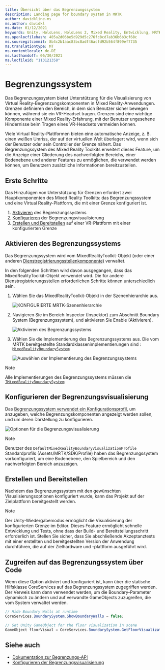 ```yaml
---
title: Übersicht über das Begrenzungssystem
description: Landing page for boundary system in MRTK
author: davidkline-ms
ms.author: davidkl
ms.date: 01/12/2021
keywords: Unity, HoloLens, HoloLens 2, Mixed Reality, Entwicklung, MRTK, Begrenzungssystem,
ms.openlocfilehash: 405a2d06be5d929d5c276fc8cd7ab36b6b3cf68c
ms.sourcegitcommit: 8b4c2b1aac83bc8adf46acfd92b564f899ef7735
ms.translationtype: MT
ms.contentlocale: de-DE
ms.lasthandoff: 06/30/2021
ms.locfileid: "113121358"
---
```

# <a name="boundary-system"></a>Begrenzungssystem

Das Begrenzungssystem bietet Unterstützung für die Visualisierung von Virtual Reality-Begrenzungskomponenten in Mixed Reality-Anwendungen. Grenzen definieren den Bereich, in dem sich Benutzer sicher bewegen können, während sie ein VR-Headset tragen. Grenzen sind eine wichtige Komponente einer Mixed Reality-Erfahrung, mit der Benutzer ungesehene Hindernisse beim Tragen eines VR-Headsets vermeiden können.

Viele Virtual Reality-Plattformen bieten eine automatische Anzeige, z. B. einen weißen Umriss, der auf der virtuellen Welt überlagert wird, wenn sich der Benutzer oder sein Controller der Grenze nähert. Das Begrenzungssystem des Mixed Reality Toolkits erweitert dieses Feature, um die Anzeige einer Gliederung des nachverfolgten Bereichs, einer Bodenebene und anderer Features zu ermöglichen, die verwendet werden können, um Benutzern zusätzliche Informationen bereitzustellen.

## <a name="getting-started"></a>Erste Schritte

Das Hinzufügen von Unterstützung für Grenzen erfordert zwei Hauptkomponenten des Mixed Reality Toolkits: das Begrenzungssystem und eine Virtual Reality-Plattform, die mit einer Grenze konfiguriert ist.

1. [Aktivieren](#enable-boundary-system) des Begrenzungssystems
2. [Konfigurieren](#configure-boundary-visualization) der Begrenzungsvisualisierung
3. [Erstellen und Bereitstellen](#build-and-deploy) auf einer VR-Plattform mit einer konfigurierten Grenze

## <a name="enable-boundary-system"></a>Aktivieren des Begrenzungssystems

Das Begrenzungssystem wird vom MixedRealityToolkit-Objekt (oder einer anderen [Dienstregistrierungsstellenkomponente)](xref:Microsoft.MixedReality.Toolkit.IMixedRealityServiceRegistrar) verwaltet.

In den folgenden Schritten wird davon ausgegangen, dass das MixedRealityToolkit-Objekt verwendet wird. Die für andere Dienstregistrierungsstellen erforderlichen Schritte können unterschiedlich sein.

1. Wählen Sie das MixedRealityToolkit-Objekt in der Szenenhierarchie aus.

    ![KONFIGURIERTE MRTK-Szenenhierarchie](../images/MRTK_ConfiguredHierarchy.png)

1. Navigieren Sie im Bereich Inspector (Inspektor) zum Abschnitt Boundary System (Begrenzungssystem), und aktivieren Sie Enable (Aktivieren).

    ![Aktivieren des Begrenzungssystems](../images/boundary/MRTKConfig_Boundary.png)

1. Wählen Sie die Implementierung des Begrenzungssystems aus. Die vom MRTK bereitgestellte Standardklassenimplementierungen sind : [`MixedRealityBoundarySystem`](xref:Microsoft.MixedReality.Toolkit.Boundary.MixedRealityBoundarySystem)

    ![Auswählen der Implementierung des Begrenzungssystems](../images/boundary/BoundarySelectSystemType.png)

> [!NOTE]
> Alle Implementierungen des Begrenzungssystems müssen die [`IMixedRealityBoundarySystem`](xref:Microsoft.MixedReality.Toolkit.Boundary.IMixedRealityBoundarySystem)

## <a name="configure-boundary-visualization"></a>Konfigurieren der Begrenzungsvisualisierung

Das [Begrenzungssystem verwendet ein Konfigurationsprofil,](configuring-boundary-visualization.md) um anzugeben, welche Begrenzungskomponenten angezeigt werden sollen, und um deren Darstellung zu konfigurieren.

![Optionen für die Begrenzungsvisualisierung](../images/boundary/BoundaryVisualizationProfile.png)

> [!NOTE]
> Benutzer des `DefaultMixedRealityBoundaryVisualizationProfile` Standardprofils (Assets/MRTK/SDK/Profile) haben das Begrenzungssystem vorkonfiguriert, um eine Bodenebene, den Spielbereich und den nachverfolgten Bereich anzuzeigen.

## <a name="build-and-deploy"></a>Erstellen und Bereitstellen

Nachdem das Begrenzungssystem mit den gewünschten Visualisierungsoptionen konfiguriert wurde, kann das Projekt auf der Zielplattform bereitgestellt werden.

> [!NOTE]
> Der Unity-Wiedergabemodus ermöglicht die Visualisierung der konfigurierten Grenze im Editor. Dieses Feature ermöglicht schnelle Entwicklung und Tests, ohne dass der Build- und Bereitstellungsschritt erforderlich ist. Stellen Sie sicher, dass Sie abschließende Akzeptanztests mit einer erstellten und bereitgestellten Version der Anwendung durchführen, die auf der Zielhardware und -plattform ausgeführt wird.

## <a name="accessing-boundary-system-via-code"></a>Zugreifen auf das Begrenzungssystem über Code

Wenn diese Option aktiviert und konfiguriert ist, kann über die statische Hilfsklasse CoreServices auf das Begrenzungssystem zugegriffen werden. Der Verweis kann dann verwendet werden, um die Boundary-Parameter dynamisch zu ändern und auf verwandte GameObjects zuzugreifen, die vom System verwaltet werden.

```c#
// Hide Boundary Walls at runtime
CoreServices.BoundarySystem.ShowBoundaryWalls = false;

// Get Unity GameObject for the floor visualization in scene
GameObject floorVisual = CoreServices.BoundarySystem.GetFloorVisualization();
```

## <a name="see-also"></a>Siehe auch

- [Dokumentation zur Begrenzungs-API](xref:Microsoft.MixedReality.Toolkit.Boundary)
- [Konfigurieren der Begrenzungsvisualisierung](configuring-boundary-visualization.md)
